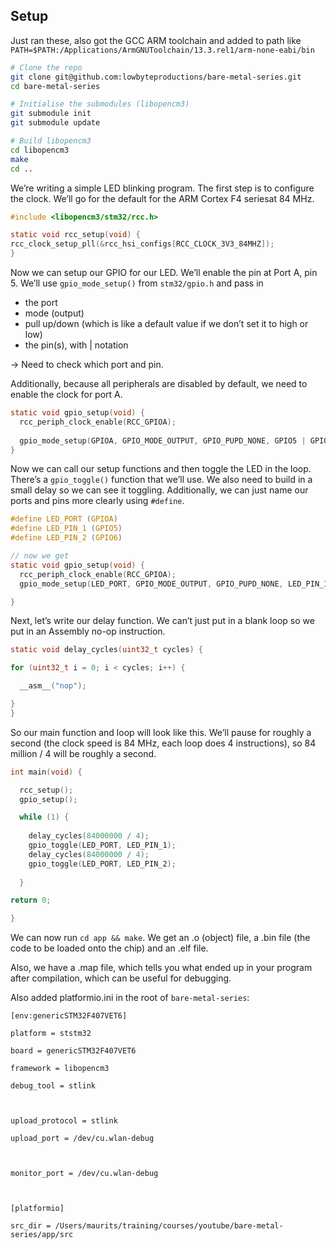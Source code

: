 ## Setup
Just ran these, also got the GCC ARM toolchain and added to path like
`PATH=$PATH:/Applications/ArmGNUToolchain/13.3.rel1/arm-none-eabi/bin`

```bash
# Clone the repo
git clone git@github.com:lowbyteproductions/bare-metal-series.git
cd bare-metal-series

# Initialise the submodules (libopencm3)
git submodule init
git submodule update

# Build libopencm3
cd libopencm3
make
cd ..
```
We’re writing a simple LED blinking program. The first step is to configure the clock. We’ll go for the default for the ARM Cortex F4 seriesat 84 MHz.
```c
#include <libopencm3/stm32/rcc.h>

static void rcc_setup(void) {
rcc_clock_setup_pll(&rcc_hsi_configs[RCC_CLOCK_3V3_84MHZ]);
}
```
Now we can setup our GPIO for our LED. We’ll enable the pin at Port A, pin 5. We’ll use `gpio_mode_setup()` from `stm32/gpio.h` and pass in 
- the port
- mode (output)
- pull up/down (which is like a default value if we don’t set it to high or low)
- the pin(s), with | notation

-> Need to check which port and pin.

Additionally, because all peripherals are disabled by default, we need to enable the clock for port A. 

```c
static void gpio_setup(void) {
  rcc_periph_clock_enable(RCC_GPIOA);
  
  gpio_mode_setup(GPIOA, GPIO_MODE_OUTPUT, GPIO_PUPD_NONE, GPIO5 | GPIO6);
}
```

Now we can call our setup functions and then toggle the LED in the loop. There’s a `gpio_toggle()` function that we’ll use. We also need to build in a small delay so we can see it toggling. 
Additionally, we can just name our ports and pins more clearly using `#define`. 

```c
#define LED_PORT (GPIOA)
#define LED_PIN_1 (GPIO5)
#define LED_PIN_2 (GPIO6)

// now we get
static void gpio_setup(void) {
  rcc_periph_clock_enable(RCC_GPIOA);
  gpio_mode_setup(LED_PORT, GPIO_MODE_OUTPUT, GPIO_PUPD_NONE, LED_PIN_1 | LED_PIN_2);

}
```

Next, let’s write our delay function. We can’t just put in a blank loop so we put in an Assembly no-op instruction.
```c
static void delay_cycles(uint32_t cycles) {

for (uint32_t i = 0; i < cycles; i++) {

  __asm__("nop");

}
}
```

So our main function and loop will look like this. We’ll pause for roughly a second (the clock speed is 84 MHz, each loop does 4 instructions), so 84 million / 4 will be roughly a second.
```c
int main(void) {

  rcc_setup();
  gpio_setup();

  while (1) {
  
    delay_cycles(84000000 / 4);
    gpio_toggle(LED_PORT, LED_PIN_1);
    delay_cycles(84000000 / 4);
    gpio_toggle(LED_PORT, LED_PIN_2);
  
  }

return 0;

}
```
We can now run `cd app && make`. We get an .o (object) file, a .bin file (the code to be loaded onto the chip) and an .elf file. 

Also, we have a .map file, which tells you what ended up in your program after compilation, which can be useful for debugging. 

Also added platformio.ini in the root of `bare-metal-series`:
```
[env:genericSTM32F407VET6]

platform = ststm32

board = genericSTM32F407VET6

framework = libopencm3

debug_tool = stlink

  

upload_protocol = stlink

upload_port = /dev/cu.wlan-debug

  

monitor_port = /dev/cu.wlan-debug

  

[platformio]

src_dir = /Users/maurits/training/courses/youtube/bare-metal-series/app/src
```
